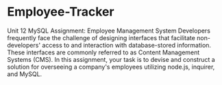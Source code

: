 # Employee-Tracker


Unit 12 MySQL Assignment: Employee Management System
Developers frequently face the challenge of designing interfaces that facilitate non-developers' access to and interaction with database-stored information. These interfaces are commonly referred to as Content Management Systems (CMS). In this assignment, your task is to devise and construct a solution for overseeing a company's employees utilizing node.js, inquirer, and MySQL.





